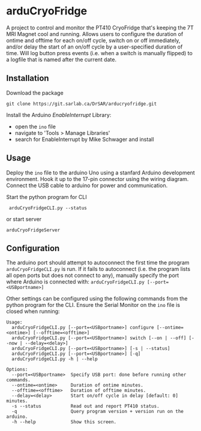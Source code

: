 # arduCryoFridge

A project to control and monitor the PT410 CryoFridge that's keeping the 7T MRI Magnet cool and running. 
Allows users to configure the duration of ontime and offtime for each on/off cycle, switch on or off immediately, 
and/or delay the start of an on/off cycle by a user-specified duration of time. 
Will log button press events (i.e. when a switch is manually flipped) to a logfile that is named after the current date.

## Installation

Download the package
```
git clone https://git.sarlab.ca/DrSAR/arducryofridge.git 
```

Install the Arduino *EnableInterrupt* Library:
* open the `ino` file
* navigate to 'Tools > Manage Libraries'
* search for EnableInterrupt by Mike Schwager and install

## Usage

Deploy the `ino` file to the arduino Uno using a stanfard Arduino development environment. 
Hook it up to the 17-pin connector using the wiring diagram. 
Connect the USB cable to arduino for power and communication.

Start the python program for CLI
```
 arduCryoFridgeCLI.py --status
```

or start server
```
arduCryoFridgeServer
```


## Configuration

The arduino port should attempt to autoconnect the first time the program `arduCryoFridgeCLI.py` is run.
If it fails to autoconnect (i.e. the program lists all open ports but does not connect to any), 
manually specify the port where Arduino is connected with: 
```arduCryoFridgeCLI.py [--port=<USBportname>]```

Other settings can be configured using the following commands from the python program for the CLI. 
Ensure the Serial Monitor on the `ino` file is closed when running:

```
Usage:
  arduCryoFridgeCLI.py [--port=<USBportname>] configure [--ontime=<ontime>] [--offtime=<offtime>]
  arduCryoFridgeCLI.py [--port=<USBportname>] switch [--on | --off] [--now | --delay=<delay>]
  arduCryoFridgeCLI.py [--port=<USBportname>] [-s | --status]
  arduCryoFridgeCLI.py [--port=<USBportname>] [-q]
  arduCryoFridgeCLI.py -h | --help
  
Options:
  --port=<USBportname>  Specify USB port: done before running other commands.
  --ontime=<ontime>     Duration of ontime minutes.
  --offtime=<offtime>   Duration of offtime minutes.
  --delay=<delay>       Start on/off cycle in delay [default: 0] minutes.
  -s --status           Read out and report PT410 status.
  -q                    Query program version + version run on the arduino.
  -h --help             Show this screen.

```